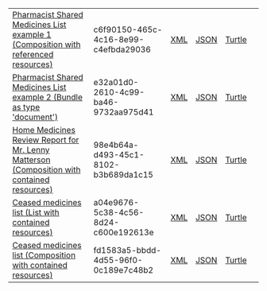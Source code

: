 
<table class="list" width="100%">
            <tr>
                <td><a href="Composition-c6f90150-465c-4c16-8e99-c4efbda29036.html">Pharmacist Shared Medicines List example 1 (Composition with referenced resources)</a></td>
                <td>c6f90150-465c-4c16-8e99-c4efbda29036</td>
                <td><a href="Composition-c6f90150-465c-4c16-8e99-c4efbda29036.xml.html">XML</a></td>
                <td><a href="Composition-c6f90150-465c-4c16-8e99-c4efbda29036.json.html">JSON</a></td>
                <td><a href="Composition-c6f90150-465c-4c16-8e99-c4efbda29036.ttl.html">Turtle</a></td>
                <td></td>
            </tr>
            <tr>
                <td><a href="Bundle-e32a01d0-2610-4c99-ba46-9732aa975d41.html">Pharmacist Shared Medicines List example 2 (Bundle as type 'document')</a></td>
                <td>e32a01d0-2610-4c99-ba46-9732aa975d41</td>
                <td><a href="Bundle-e32a01d0-2610-4c99-ba46-9732aa975d41.xml.html">XML</a></td>
                <td><a href="Bundle-e32a01d0-2610-4c99-ba46-9732aa975d41.json.html">JSON</a></td>
                <td><a href="Bundle-e32a01d0-2610-4c99-ba46-9732aa975d41.ttl.html">Turtle</a></td>
                <td></td>
            </tr>
            <tr>
                <td><a href="Composition-98e4b64a-d493-45c1-8102-b3b689da1c15.html">Home Medicines Review Report for Mr. Lenny Matterson (Composition with contained resources)</a></td>
                <td>98e4b64a-d493-45c1-8102-b3b689da1c15</td>
                <td><a href="Composition-98e4b64a-d493-45c1-8102-b3b689da1c15.xml.html">XML</a></td>
                <td><a href="Composition-98e4b64a-d493-45c1-8102-b3b689da1c15.json.html">JSON</a></td>
                <td><a href="Composition-98e4b64a-d493-45c1-8102-b3b689da1c15.ttl.html">Turtle</a></td>
                <td></td>
            </tr>
            <tr>
                <td><a href="List-a04e9676-5c38-4c56-8d24-c600e192613e.html">Ceased medicines list (List with contained resources)</a></td>
                <td>a04e9676-5c38-4c56-8d24-c600e192613e</td>
                <td><a href="List-a04e9676-5c38-4c56-8d24-c600e192613e.xml.html">XML</a></td>
                <td><a href="List-a04e9676-5c38-4c56-8d24-c600e192613e.json.html">JSON</a></td>
                <td><a href="List-a04e9676-5c38-4c56-8d24-c600e192613e.ttl.html">Turtle</a></td>
                <td></td>
            </tr>
            <tr>
                <td><a href="Composition-fd1583a5-bbdd-4d55-96f0-0c189e7c48b2.html">Ceased medicines list (Composition with contained resources)</a></td>
                <td>fd1583a5-bbdd-4d55-96f0-0c189e7c48b2</td>
                <td><a href="Composition-fd1583a5-bbdd-4d55-96f0-0c189e7c48b2.xml.html">XML</a></td>
                <td><a href="Composition-fd1583a5-bbdd-4d55-96f0-0c189e7c48b2.json.html">JSON</a></td>
                <td><a href="Composition-fd1583a5-bbdd-4d55-96f0-0c189e7c48b2.ttl.html">Turtle</a></td>
                <td></td>
            </tr>
 </table>